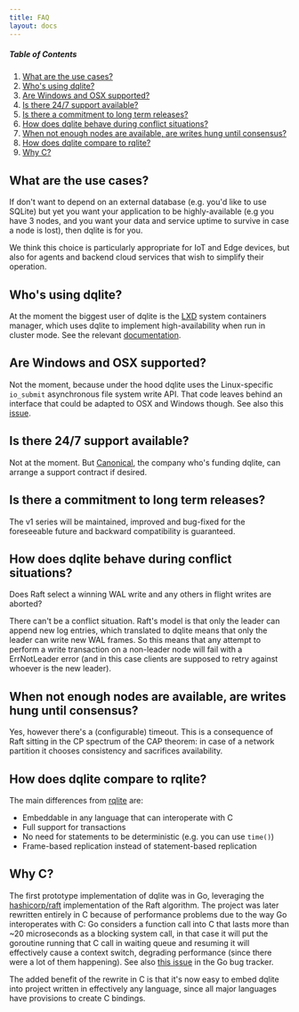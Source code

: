 ```yaml
---
title: FAQ
layout: docs
---
```


##### Table of Contents
1. [What are the use cases?](#what-are-the-use-cases)
2. [Who's using dqlite?](#whos-using-dqlite)
3. [Are Windows and OSX supported?](#are-windows-and-osx-supported)
4. [Is there 24/7 support available?](#is-there-247-support-available)
5. [Is there a commitment to long term releases?](#is-there-a-commitment-to-long-term-releases)
6. [How does dqlite behave during conflict situations?](#how-does-dqlite-behave-during-conflict-situations)
7. [When not enough nodes are available, are writes hung until consensus?](#when-not-enough-nodes-are-available,-are-writes-hung-until-consensus)
8. [How does dqlite compare to rqlite?](#how-does-dqlite-compare-to-rqlite)
9. [Why C?](#why-c)


What are the use cases?
-----------------------

If don't want to depend on an external database (e.g. you'd like to use SQLite)
but yet you want your application to be highly-available (e.g you have 3 nodes,
and you want your data and service uptime to survive in case a node is lost),
then dqlite is for you.

We think this choice is particularly appropriate for IoT and Edge devices, but
also for agents and backend cloud services that wish to simplify their
operation.

Who's using dqlite?
-------------------

At the moment the biggest user of dqlite is the
[LXD](https://linuxcontainers.org/lxd/introduction/) system containers manager,
which uses dqlite to implement high-availability when run in cluster mode. See
the relevant
[documentation](https://github.com/lxc/lxd/blob/master/doc/clustering).

Are Windows and OSX supported?
------------------------------

Not the moment, because under the hood dqlite uses the Linux-specific
```io_submit``` asynchronous file system write API. That code leaves behind an
interface that could be adapted to OSX and Windows though. See also this
[issue](https://github.com/canonical/go-dqlite/issues/21).

Is there 24/7 support available?
--------------------------------

Not at the moment. But [Canonical](https://www.canonical.com), the company who's
funding dqlite, can arrange a support contract if desired.

Is there a commitment to long term releases?
--------------------------------------------

The v1 series will be maintained, improved and bug-fixed for the foreseeable
future and backward compatibility is guaranteed.

How does dqlite behave during conflict situations?
--------------------------------------------------

Does Raft select a winning WAL write and any others in flight writes are
aborted?

There can't be a conflict situation. Raft's model is that only the leader can
append new log entries, which translated to dqlite means that only the leader
can write new WAL frames. So this means that any attempt to perform a write
transaction on a non-leader node will fail with a ErrNotLeader error (and in
this case clients are supposed to retry against whoever is the new leader).

When not enough nodes are available, are writes hung until consensus?
---------------------------------------------------------------------

Yes, however there's a (configurable) timeout. This is a consequence of Raft
sitting in the CP spectrum of the CAP theorem: in case of a network partition it
chooses consistency and sacrifices availability.


How does dqlite compare to rqlite?
----------------------------------

The main differences from [rqlite](https://github.com/rqlite/rqlite) are:

* Embeddable in any language that can interoperate with C
* Full support for transactions
* No need for statements to be deterministic (e.g. you can use ```time()```)
* Frame-based replication instead of statement-based replication

Why C?
------

The first prototype implementation of dqlite was in Go, leveraging the
[hashicorp/raft](https://github.com/hashicorp/raft/) implementation of the Raft
algorithm. The project was later rewritten entirely in C because of performance
problems due to the way Go interoperates with C: Go considers a function call
into C that lasts more than ~20 microseconds as a blocking system call, in that
case it will put the goroutine running that C call in waiting queue and resuming
it will effectively cause a context switch, degrading performance (since there
were a lot of them happening). See also [this
issue](https://github.com/golang/go/issues/19574) in the Go bug tracker.

The added benefit of the rewrite in C is that it's now easy to embed dqlite into
project written in effectively any language, since all major languages have
provisions to create C bindings.

